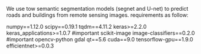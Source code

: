 We use tow semantic segmentation models (segnet and U-net) to predict roads and buildings from remote sensing images.
requirements as follow:

numpy==1.12.0
scipy==0.19.1
tqdm==4.11.2
keras>=2.2.0
keras_applications>=1.0.7  #important
scikit-image
image-classifiers==0.2.0  #important
opencv-python
gdal
qt==5.6
cuda==9.0
tensorflow-gpu==1.9.0
efficientnet>=0.0.3


